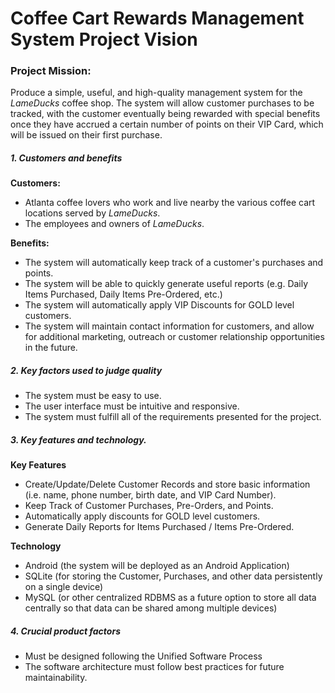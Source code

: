 # Coffee Cart Rewards Management System Project Vision

### Project Mission: 

Produce a simple, useful, and high-quality management system for the *LameDucks* coffee shop. The system will allow customer purchases to be tracked, with the customer eventually being rewarded with special benefits once they have accrued a certain number of points on their VIP Card, which will be issued on their first purchase. 

##### 1. Customers and benefits

**Customers:**

 - Atlanta coffee lovers who work and live nearby the various coffee cart locations served by *LameDucks*.
 - The employees and owners of *LameDucks*.
 
**Benefits:**
 
 - The system will automatically keep track of a customer's purchases and points.
 - The system will be able to quickly generate useful reports (e.g. Daily Items Purchased, Daily Items Pre-Ordered, etc.)
 - The system will automatically apply VIP Discounts for GOLD level customers.
 - The system will maintain contact information for customers, and allow for additional marketing, outreach or customer relationship opportunities in the future.
 
##### 2. Key factors used to judge quality

 - The system must be easy to use.
 - The user interface must be intuitive and responsive.
 - The system must fulfill all of the requirements presented for the project.

##### 3. Key features and technology.

**Key Features**

 - Create/Update/Delete Customer Records and store basic information (i.e. name, phone number, birth date, and VIP Card Number).
 - Keep Track of Customer Purchases, Pre-Orders, and Points.
 - Automatically apply discounts for GOLD level customers.
 - Generate Daily Reports for Items Purchased / Items Pre-Ordered.

**Technology**

 - Android (the system will be deployed as an Android Application)
 - SQLite (for storing the Customer, Purchases, and other data persistently on a single device)
 - MySQL (or other centralized RDBMS as a future option to store all data centrally so that data can be shared among multiple devices)

##### 4. Crucial product factors

 - Must be designed following the Unified Software Process
 - The software architecture must follow best practices for future maintainability.